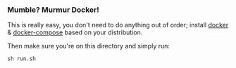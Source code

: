 ### Mumble? Murmur Docker!

This is really easy, you don't need to do anything out of order; install [docker](https://docs.docker.com/engine/install/) & [docker-compose](https://docs.docker.com/compose/install/) based on your distribution.

Then make sure you're on this directory and simply run:
```
sh run.sh
```